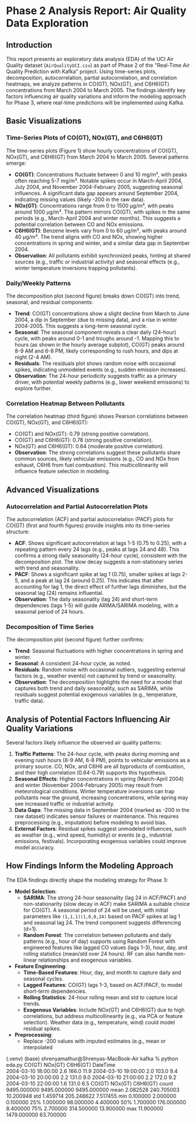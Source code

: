 # Phase 2 Analysis Report: Air Quality Data Exploration

## Introduction
This report presents an exploratory data analysis (EDA) of the UCI Air Quality dataset (`AirQualityUCI.csv`) as part of Phase 2 of the "Real-Time Air Quality Prediction with Kafka" project. Using time-series plots, decomposition, autocorrelation, partial autocorrelation, and correlation heatmaps, we analyze patterns in CO(GT), NOx(GT), and C6H6(GT) concentrations from March 2004 to March 2005. The findings identify key factors influencing air quality variations and inform the modeling approach for Phase 3, where real-time predictions will be implemented using Kafka.

## Basic Visualizations

### Time-Series Plots of CO(GT), NOx(GT), and C6H6(GT)
The time-series plots (Figure 1) show hourly concentrations of CO(GT), NOx(GT), and C6H6(GT) from March 2004 to March 2005. Several patterns emerge:
- **CO(GT)**: Concentrations fluctuate between 0 and 10 mg/m³, with peaks often reaching 5-7 mg/m³. Notable spikes occur in March-April 2004, July 2004, and November 2004-February 2005, suggesting seasonal influences. A significant data gap appears around September 2004, indicating missing values (likely -200 in the raw data).
- **NOx(GT)**: Concentrations range from 0 to 1500 µg/m³, with peaks around 1000 µg/m³. The pattern mirrors CO(GT), with spikes in the same periods (e.g., March-April 2004 and winter months). This suggests a potential correlation between CO and NOx emissions.
- **C6H6(GT)**: Benzene levels vary from 0 to 60 µg/m³, with peaks around 40 µg/m³. The trend aligns with CO and NOx, showing higher concentrations in spring and winter, and a similar data gap in September 2004.
- **Observation**: All pollutants exhibit synchronized peaks, hinting at shared sources (e.g., traffic or industrial activity) and seasonal effects (e.g., winter temperature inversions trapping pollutants).

### Daily/Weekly Patterns
The decomposition plot (second figure) breaks down CO(GT) into trend, seasonal, and residual components:
- **Trend**: CO(GT) concentrations show a slight decline from March to June 2004, a dip in September (due to missing data), and a rise in winter 2004-2005. This suggests a long-term seasonal cycle.
- **Seasonal**: The seasonal component reveals a clear daily (24-hour) cycle, with peaks around 0-1 and troughs around -1. Mapping this to hours (as shown in the hourly average subplot), CO(GT) peaks around 8-9 AM and 6-8 PM, likely corresponding to rush hours, and dips at night (2-4 AM).
- **Residuals**: The residuals plot shows random noise with occasional spikes, indicating unmodeled events (e.g., sudden emission increases).
- **Observation**: The 24-hour periodicity suggests traffic as a primary driver, with potential weekly patterns (e.g., lower weekend emissions) to explore further.

### Correlation Heatmap Between Pollutants
The correlation heatmap (third figure) shows Pearson correlations between CO(GT), NOx(GT), and C6H6(GT):
- CO(GT) and NOx(GT): 0.79 (strong positive correlation).
- CO(GT) and C6H6(GT): 0.78 (strong positive correlation).
- NOx(GT) and C6H6(GT): 0.64 (moderate positive correlation).
- **Observation**: The strong correlations suggest these pollutants share common sources, likely vehicular emissions (e.g., CO and NOx from exhaust, C6H6 from fuel combustion). This multicollinearity will influence feature selection in modeling.

## Advanced Visualizations

### Autocorrelation and Partial Autocorrelation Plots
The autocorrelation (ACF) and partial autocorrelation (PACF) plots for CO(GT) (first and fourth figures) provide insights into its time-series structure:
- **ACF**: Shows significant autocorrelation at lags 1-5 (0.75 to 0.25), with a repeating pattern every 24 lags (e.g., peaks at lags 24 and 48). This confirms a strong daily seasonality (24-hour cycle), consistent with the decomposition plot. The slow decay suggests a non-stationary series with trend and seasonality.
- **PACF**: Shows a significant spike at lag 1 (0.75), smaller spikes at lags 2-5, and a peak at lag 24 (around 0.25). This indicates that after accounting for lag 1, the direct effect of further lags diminishes, but the seasonal lag (24) remains influential.
- **Observation**: The daily seasonality (lag 24) and short-term dependencies (lags 1-5) will guide ARIMA/SARIMA modeling, with a seasonal period of 24 hours.

### Decomposition of Time Series
The decomposition plot (second figure) further confirms:
- **Trend**: Seasonal fluctuations with higher concentrations in spring and winter.
- **Seasonal**: A consistent 24-hour cycle, as noted.
- **Residuals**: Random noise with occasional outliers, suggesting external factors (e.g., weather events) not captured by trend or seasonality.
- **Observation**: The decomposition highlights the need for a model that captures both trend and daily seasonality, such as SARIMA, while residuals suggest potential exogenous variables (e.g., temperature, traffic data).

## Analysis of Potential Factors Influencing Air Quality Variations
Several factors likely influence the observed air quality patterns:
1. **Traffic Patterns**: The 24-hour cycle, with peaks during morning and evening rush hours (8-9 AM, 6-8 PM), points to vehicular emissions as a primary source. CO, NOx, and C6H6 are all byproducts of combustion, and their high correlation (0.64-0.79) supports this hypothesis.
2. **Seasonal Effects**: Higher concentrations in spring (March-April 2004) and winter (November 2004-February 2005) may result from meteorological conditions. Winter temperature inversions can trap pollutants near the ground, increasing concentrations, while spring may see increased traffic or industrial activity.
3. **Data Gaps**: The missing data in September 2004 (marked as -200 in the raw dataset) indicates sensor failures or maintenance. This requires preprocessing (e.g., imputation) before modeling to avoid bias.
4. **External Factors**: Residual spikes suggest unmodeled influences, such as weather (e.g., wind speed, humidity) or events (e.g., industrial emissions, festivals). Incorporating exogenous variables could improve model accuracy.

## How Findings Inform the Modeling Approach
The EDA findings directly shape the modeling strategy for Phase 3:
- **Model Selection**:
  - **SARIMA**: The strong 24-hour seasonality (lag 24 in ACF/PACF) and non-stationarity (slow decay in ACF) make SARIMA a suitable choice for CO(GT). A seasonal period of 24 will be used, with initial parameters like `(1,1,1)(1,0,0,24)` based on PACF spikes at lag 1 and seasonal lag 24. The trend component suggests differencing (d=1).
  - **Random Forest**: The correlation between pollutants and daily patterns (e.g., hour of day) supports using Random Forest with engineered features like lagged CO values (lags 1-3), hour, day, and rolling statistics (mean/std over 24 hours). RF can also handle non-linear relationships and exogenous variables.
- **Feature Engineering**:
  - **Time-Based Features**: Hour, day, and month to capture daily and seasonal cycles.
  - **Lagged Features**: CO(GT) lags 1-3, based on ACF/PACF, to model short-term dependencies.
  - **Rolling Statistics**: 24-hour rolling mean and std to capture local trends.
  - **Exogenous Variables**: Include NOx(GT) and C6H6(GT) due to high correlations, but address multicollinearity (e.g., via PCA or feature selection). Weather data (e.g., temperature, wind) could model residual spikes.
- **Preprocessing**:
  - Replace -200 values with imputed estimates (e.g., mean or interpolated

(.venv) (base) shrenyamathur@Shrenyas-MacBook-Air kafka % python eda.py 
                     CO(GT)  NOx(GT)  C6H6(GT)
DateTime                                      
2004-03-10 18:00:00     2.6    166.0      11.9
2004-03-10 19:00:00     2.0    103.0       9.4
2004-03-10 20:00:00     2.2    131.0       9.0
2004-03-10 21:00:00     2.2    172.0       9.2
2004-03-10 22:00:00     1.6    131.0       6.5
            CO(GT)      NOx(GT)     C6H6(GT)
count  9495.000000  9495.000000  9495.000000
mean      2.082528   240.705003    10.200948
std       1.459714   205.248622     7.517455
min       0.100000     2.000000     0.100000
25%       1.000000    98.000000     4.400000
50%       1.700000   176.000000     8.400000
75%       2.700000   314.500000    13.900000
max      11.900000  1479.000000    63.700000

